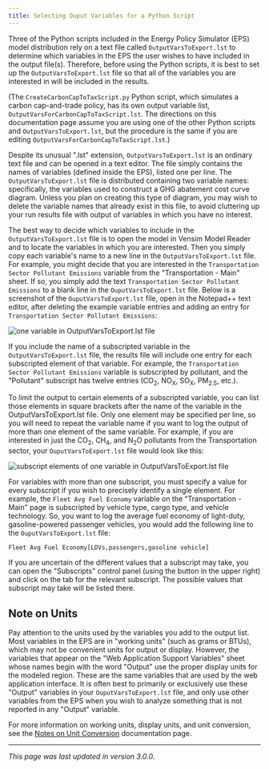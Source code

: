 ```yaml
---
title: Selecting Ouput Variables for a Python Script
---
```


Three of the Python scripts included in the Energy Policy Simulator (EPS) model distribution rely on a text file called `OutputVarsToExport.lst` to determine which variables in the EPS the user wishes to have included in the output file(s).  Therefore, before using the Python scripts, it is best to set up the `OutputVarsToExport.lst` file so that all of the variables you are interested in will be included in the results.

(The `CreateCarbonCapToTaxScript.py` Python script, which simulates a carbon cap-and-trade policy, has its own output variable list, `OutputVarsForCarbonCapToTaxScript.lst`.  The directions on this documentation page assume you are using one of the other Python scripts and `OutputVarsToExport.lst`, but the procedure is the same if you are editing `OutputVarsForCarbonCapToTaxScript.lst`.)

Despite its unusual ".lst" extension, `OutputVarsToExport.lst` is an ordinary text file and can be opened in a text editor.  The file simply contains the names of variables (defined inside the EPS), listed one per line.  The `OutputVarsToExport.lst` file is distributed containing two variable names: specifically, the variables used to construct a GHG abatement cost curve diagram.  Unless you plan on creating this type of diagram, you may wish to delete the variable names that already exist in this file, to avoid cluttering up your run results file with output of variables in which you have no interest.

The best way to decide which variables to include in the `OutputVarsToExport.lst` file is to open the model in Vensim Model Reader and to locate the variables in which you are interested.  Then you simply copy each variable's name to a new line in the `OutputVarsToExport.lst` file.  For example, you might decide that you are interested in the `Transportation Sector Pollutant Emissions` variable from the "Transportation - Main" sheet.  If so, you simply add the text `Transportation Sector Pollutant Emissions` to a blank line in the `OuputVarsToExport.lst` file.  Below is a screenshot of the `OuputVarsToExport.lst` file, open in the Notepad++ text editor, after deleting the example variable entries and adding an entry for `Transportation Sector Pollutant Emissions`:

![one variable in OutputVarsToExport.lst file](/img/selecting-output-variables-OneVarEntry.png)

If you include the name of a subscripted variable in the `OutputVarsToExport.lst` file, the results file will include one entry for each subscripted element of that variable.  For example, the `Transportation Sector Pollutant Emissions` variable is subscripted by pollutant, and the "Pollutant" subscript has twelve entries (CO<sub>2</sub>, NO<sub>X</sub>, SO<sub>X</sub>, PM<sub>2.5</sub>, etc.).

To limit the output to certain elements of a subscripted variable, you can list those elements in square brackets after the name of the variable in the OutputVarsToExport.lst file.  Only one element may be specified per line, so you will need to repeat the variable name if you want to log the output of more than one element of the same variable.  For example, if you are interested in just the CO<sub>2</sub>, CH<sub>4</sub>, and N<sub>2</sub>O pollutants from the Transportation sector, your `OuputVarsToExport.lst` file would look like this:

![subscript elements of one variable in OutputVarsToExport.lst file](/img/selecting-output-variables-SubscriptsEntry.png)

For variables with more than one subscript, you must specify a value for every subscript if you wish to precisely identify a single element.  For example, the `Fleet Avg Fuel Economy` variable on the "Transportation - Main" page is subscripted by vehicle type, cargo type, and vehicle technology.  So, you want to log the average fuel economy of light-duty, gasoline-powered passenger vehicles, you would add the following line to the `OuputVarsToExport.lst` file:

`Fleet Avg Fuel Economy[LDVs,passengers,gasoline vehicle]`

If you are uncertain of the different values that a subscript may take, you can open the "Subscripts" control panel (using the button in the upper right) and click on the tab for the relevant subscript.  The possible values that subscript may take will be listed there.

## Note on Units

Pay attention to the units used by the variables you add to the output list.  Most variables in the EPS are in "working units" (such as grams or BTUs), which may not be convenient units for output or display.  However, the variables that appear on the "Web Application Support Variables" sheet whose names begin with the word "Output" use the proper display units for the modeled region.  These are the same variables that are used by the web application interface.  It is often best to primarily or exclusively use these "Output" variables in your `OuputVarsToExport.lst` file, and only use other variables from the EPS when you wish to analyze something that is not reported in any "Output" variable.

For more information on working units, display units, and unit conversion, see the [Notes on Unit Conversion](unit-conversion) documentation page.

---
*This page was last updated in version 3.0.0.*
